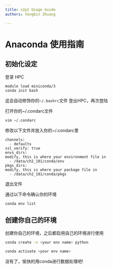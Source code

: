 ```yaml
---
title: n2p2 Usage Guide
authors: Yongbin Zhuang

---
```


# Anaconda 使用指南

## 初始化设定
登录 HPC

```bash
module load miniconda/3
conda init bash
```
这会自动修饰你的`~/.bashrc`文件
登出HPC，再次登陆


打开你的~/.condarc文件

```bash
vim ~/.condarc
```

修改以下文件并放入你的~/.condarc里

```
channels:
  - defaults
ssl_verify: true
envs_dirs:
modify, this is where your environment file in
  - /data/ch2_101/conda/env
pkgs_dirs:
modify, this is where your package file in
  - /data/ch2_101/conda/pkgs
```

退出文件

通过以下命令确认你的环境
```bash
conda env list
```

## 创建你自己的环境

创建你自己的环境，之后都启用自己的环境进行使用

```bash
conda create -n <your env name> python

conda activate <your env name>
```

没有了，愉快的用conda进行数据处理吧!
